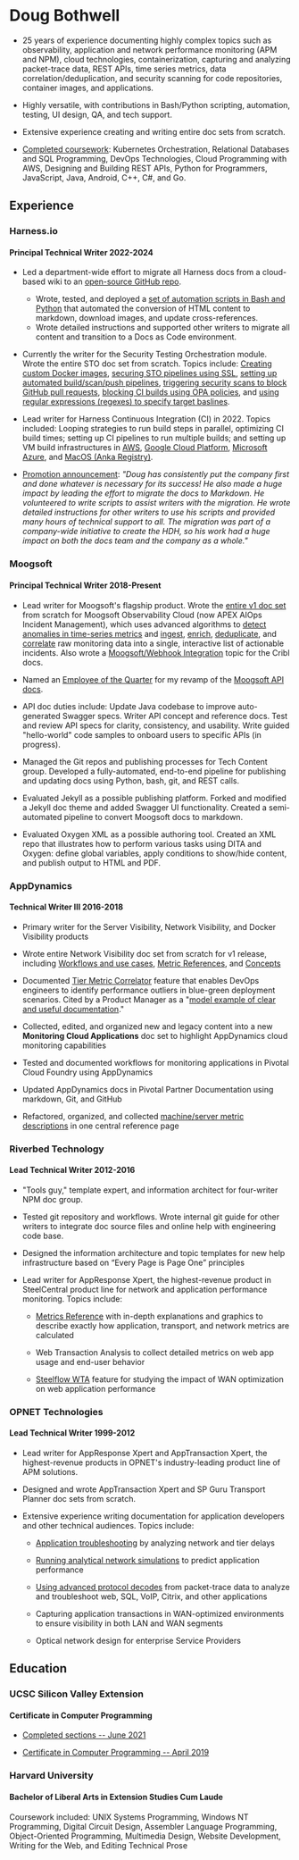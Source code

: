 
# Doug Bothwell

* 25 years of experience documenting highly complex topics such as observability, application and network performance monitoring (APM and NPM), cloud technologies, containerization, capturing and analyzing packet-trace data, REST APIs, time series metrics, data correlation/deduplication, and security scanning for code repositories, container images, and
applications.

* Highly versatile, with contributions in Bash/Python scripting, automation, testing, UI design, QA, and tech support.

* Extensive experience creating and writing entire doc sets from scratch.

* [Completed coursework](https://github.com/douglas-j-bothwell/douglas-j-bothwell.github.io/blob/master/cv/ucsc-sv-2021-07.png): Kubernetes Orchestration, Relational Databases and SQL Programming, DevOps Technologies, Cloud Programming with AWS, Designing and Building REST APIs, Python for Programmers, JavaScript, Java, Android, C++, C#, and Go.

## Experience

### Harness.io

#### Principal Technical Writer 2022-2024

* Led a department-wide effort to migrate all Harness docs from a cloud-based wiki to an [open-source GitHub repo](https://github.com/harness/developer-hub/).
  - Wrote, tested, and deployed a [set of automation scripts in Bash and Python](https://github.com/douglas-j-bothwell/hd-convert) that automated the conversion of HTML content to markdown, download images, and update cross-references.
  - Wrote detailed instructions and supported other writers to migrate all content and transition to a Docs as Code environment.

* Currently the writer for the Security Testing Orchestration module. Wrote the entire STO doc set from scratch. Topics include: [Creating custom Docker images](https://developer.harness.io/docs/security-testing-orchestration/use-sto/set-up-sto-pipelines/create-custom-scan-images), [securing STO pipelines using SSL](https://developer.harness.io/docs/category/secure-your-sto-pipelines), [setting up automated build/scan/push pipelines](https://developer.harness.io/docs/security-testing-orchestration/use-sto/set-up-sto-pipelines/build-scan-push-sto-ci), [triggering security scans to block GitHub pull requests](https://developer.harness.io/docs/security-testing-orchestration/use-sto/stop-builds-based-on-scan-results/trigger-sto-scans-to-block-prs-with-vulnerabilities), [blocking CI builds using OPA policies](https://developer.harness.io/docs/security-testing-orchestration/use-sto/stop-builds-based-on-scan-results/stop-pipelines-using-opa), and [using regular expressions (regexes) to specify target baslines](https://developer.harness.io/docs/security-testing-orchestration/use-sto/set-up-sto-pipelines/set-up-baselines).    

* Lead writer for Harness Continuous Integration (CI) in 2022. Topics included: Looping strategies to run build steps in parallel, optimizing CI build times; setting up CI pipelines to run multiple builds; and setting up VM build infrastructures in [AWS](https://developer.harness.io/docs/continuous-integration/use-ci/set-up-build-infrastructure/vm-build-infrastructure/set-up-an-aws-vm-build-infrastructure/), [Google Cloud Platform](https://developer.harness.io/docs/continuous-integration/use-ci/set-up-build-infrastructure/vm-build-infrastructure/define-a-ci-build-infrastructure-in-google-cloud-platform), [Microsoft Azure](https://developer.harness.io/docs/continuous-integration/use-ci/set-up-build-infrastructure/vm-build-infrastructure/define-a-ci-build-infrastructure-in-azure), and [MacOS (Anka Registry)](https://developer.harness.io/docs/continuous-integration/use-ci/set-up-build-infrastructure/vm-build-infrastructure/define-macos-build-infra-with-anka-registry).

* [Promotion announcement](https://github.com/douglas-j-bothwell/douglas-j-bothwell.github.io/blob/harness-update-may-2024/cv/dbothwell-harness-promotion.2023.png): _"Doug has consistently put the company first and done whatever is necessary for its success! He also made a huge impact by leading the effort to migrate the docs to Markdown. He volunteered to write scripts to assist writers with the migration. He wrote detailed instructions for other writers to use his scripts and provided many hours of technical support to all. The migration was part of a company-wide initiative to create the HDH, so his work had a huge impact on both the docs team and the company as a whole."_

### Moogsoft
#### Principal Technical Writer 2018-Present

* Lead writer for Moogsoft's flagship product.  Wrote the [entire v1 doc set](https://storage.googleapis.com/dbothwell-docs-org/__moog-cloud-docs/staging_GA/en/product-overview.html) from scratch for Moogsoft Observability Cloud (now APEX AIOps Incident Management), which uses advanced algorithms to [detect anomalies in time-series metrics](https://storage.googleapis.com/dbothwell-docs-org/__moog-cloud-docs/staging_GA/en/customizing-anomaly-detection-for-individual-metrics--advanced-.html) and [ingest](https://storage.googleapis.com/dbothwell-docs-org/__moog-cloud-docs/staging_GA/en/ingest-source-data.html), [enrich](https://storage.googleapis.com/dbothwell-docs-org/__moog-cloud-docs/staging_GA/en/enrich-events-with-additional-data.html), [deduplicate](https://storage.googleapis.com/dbothwell-docs-org/__moog-cloud-docs/staging_GA/en/event-deduplication.html), and [correlate](https://storage.googleapis.com/dbothwell-docs-org/__moog-cloud-docs/staging_GA/en/defining-correlations.html) raw monitoring data into a single, interactive list of actionable incidents. Also wrote a [Moogsoft/Webhook Integration](https://docs.cribl.io/stream/usecase-moogsoft/) topic for the Cribl docs. 

* Named an [Employee of the Quarter](https://github.com/douglas-j-bothwell/douglas-j-bothwell.github.io/blob/master/cv/moogsoft-eotq-may-2021.png) for my revamp of the [Moogsoft API docs](https://api.docs.moogsoft.com/reference/overview).

* API doc duties include: Update Java codebase to improve auto-generated Swagger specs. Writer API concept and reference docs. Test and review API specs for clarity, consistency, and usability. Write guided "hello-world" code samples to onboard users to specific APIs (in progress).

* Managed the Git repos and publishing processes for Tech Content group. Developed a fully-automated, end-to-end pipeline for publishing and updating docs using Python, bash, git, and REST calls.

* Evaluated Jekyll as a possible publishing platform. Forked and modified a Jekyll doc theme and added Swagger UI functionality. Created a semi-automated pipeline to convert Moogsoft docs to markdown.

* Evaluated Oxygen XML as a possible authoring tool. Created an XML repo that illustrates how to perform various tasks using DITA and Oxygen: define global variables, apply conditions to show/hide content, and publish output to HTML and PDF.  

### AppDynamics
#### Technical Writer III 2016-2018

* Primary writer for the Server Visibility, Network Visibility, and Docker Visibility products

* Wrote entire Network Visibility doc set from scratch for v1 release, including [Workflows and use cases](https://docs.appdynamics.com/appd/24.x/24.6/en/infrastructure-visibility/network-visibility/workflows-and-example-use-cases), [Metric References](https://docs.appdynamics.com/appd/24.x/24.6/en/infrastructure-visibility/network-visibility/network-visibility-metrics), and [Concepts](https://docs.appdynamics.com/appd/24.x/24.6/en/infrastructure-visibility/network-visibility/network-visibility-concepts)

* Documented [Tier Metric Correlator](https://docs.appdynamics.com/appd/24.x/24.5/en/infrastructure-visibility/server-visibility/tier-metric-correlator) feature that enables DevOps engineers to identify performance outliers in blue-green deployment scenarios. Cited by a Product Manager as a "[model example of clear and useful documentation](https://github.com/douglas-j-bothwell/douglas-j-bothwell.github.io/blob/master/cv/cc-kudos.png)."

* Collected, edited, and organized new and legacy content into a new **Monitoring Cloud Applications** doc set to highlight AppDynamics cloud monitoring capabilities

* Tested and documented workflows for monitoring applications in Pivotal Cloud Foundry using AppDynamics

* Updated AppDynamics docs in Pivotal Partner Documentation using markdown, Git, and GitHub

* Refactored, organized, and collected [machine/server metric descriptions](https://docs.appdynamics.com/appd/24.x/24.5/en/infrastructure-visibility/hardware-resources-metrics) in one central reference page


### Riverbed Technology
#### Lead Technical Writer 2012-2016

* "Tools guy," template expert, and information architect for four-writer NPM doc group.

* Tested git repository and workflows. Wrote internal git guide for other writers to integrate doc source files and online help with engineering code base.

* Designed the information architecture and topic templates for new help infrastructure based on “Every Page is Page One” principles

* Lead writer for AppResponse Xpert, the highest-revenue product in SteelCentral product line for network and application performance monitoring. Topics include:

     * [Metrics Reference](https://github.com/douglas-j-bothwell/douglas-j-bothwell.github.io/blob/master/pdf/bothwell_doug_writing_sample1_appresponse_metric_concepts.pdf) with in-depth explanations and graphics to describe exactly how application, transport, and network metrics are calculated

     * Web Transaction Analysis to collect detailed metrics on web app usage and end-user behavior

     * [Steelflow WTA](https://github.com/douglas-j-bothwell/douglas-j-bothwell.github.io/blob/master/pdf/bothwell_doug_writing_sample4_appresponse_steelflow_wta.pdf) feature for studying the impact of WAN optimization on web application performance


### OPNET Technologies
#### Lead Technical Writer 1999-2012

* Lead writer for AppResponse Xpert and AppTransaction Xpert, the highest-revenue products in OPNET's industry-leading product line of APM solutions.

* Designed and wrote AppTransaction Xpert and SP Guru Transport Planner doc sets from scratch.

* Extensive experience writing documentation for application developers and other technical audiences. Topics include:

     * [Application troubleshooting](https://github.com/douglas-j-bothwell/douglas-j-bothwell.github.io/blob/master/docs/apptransactionxpert/User%20Guide/ACE_46_Delay.pdf) by analyzing network and tier delays  

     *  [Running analytical network simulations](https://github.com/douglas-j-bothwell/douglas-j-bothwell.github.io/blob/master/docs/apptransactionxpert/Tutorials%20and%20Examples/ace_tut_app_resp.pdf) to predict application performance

     *  [Using advanced protocol decodes](https://github.com/douglas-j-bothwell/douglas-j-bothwell.github.io/blob/master/docs/apptransactionxpert/User%20Guide/ACE_51_Protocol.pdf) from packet-trace data to analyze and troubleshoot web, SQL, VoIP, Citrix, and other applications
  
     * Capturing application transactions in WAN-optimized environments to ensure visibility in both LAN and WAN segments

     * Optical network design for enterprise Service Providers

## Education

### UCSC Silicon Valley Extension

#### Certificate in Computer Programming


* [Completed sections -- June 2021](https://github.com/douglas-j-bothwell/douglas-j-bothwell.github.io/blob/master/cv/ucsc-sv-2021-07.png)

* [Certificate in Computer Programming -- April 2019](https://github.com/douglas-j-bothwell/douglas-j-bothwell.github.io/blob/master/cv/doug-bothwell-ucsc-certificate-computer-programming.png)


### Harvard University

#### Bachelor of Liberal Arts in Extension Studies Cum Laude

Coursework included: UNIX Systems Programming, Windows NT
Programming, Digital Circuit Design, Assembler Language Programming,
Object-Oriented Programming, Multimedia Design, Website Development,
Writing for the Web, and Editing Technical Prose
